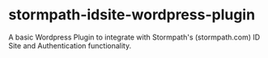 # stormpath-idsite-wordpress-plugin
A basic Wordpress Plugin to integrate with Stormpath's (stormpath.com) ID Site and Authentication functionality.
